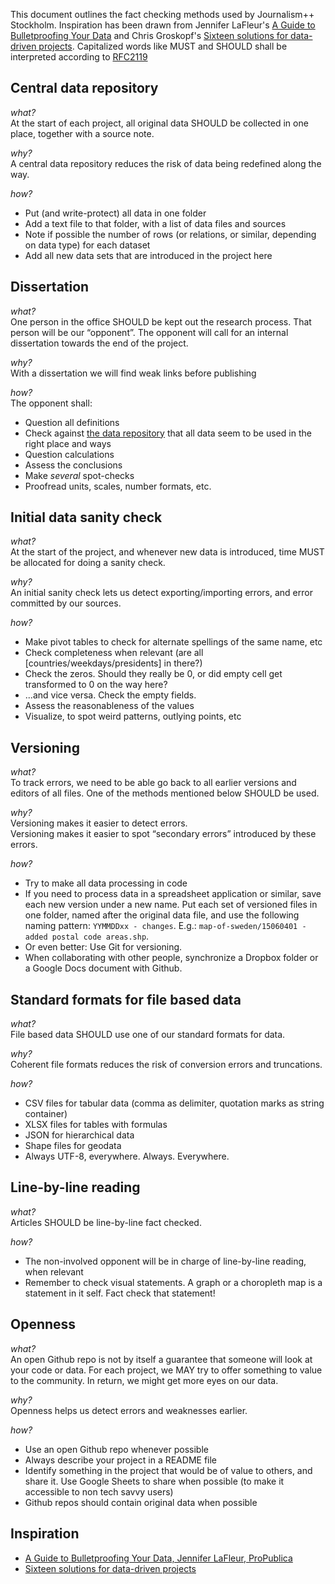 This document outlines the fact checking methods used by Journalism++ Stockholm. Inspiration has been drawn from  Jennifer LaFleur's [A Guide to Bulletproofing Your Data](https://github.com/propublica/guides/blob/master/data-bulletproofing.md) and Chris Groskopf's [Sixteen solutions for data-driven projects](https://docs.google.com/presentation/d/18KE-VO9T6V1I_aGyekdDtFhYP4K0Saph7aBuBS3N8tc/edit#slide=id.ga85f0df1a_049). Capitalized words like MUST and SHOULD shall be interpreted according to [RFC2119](https://www.ietf.org/rfc/rfc2119.txt)

## <span id="dataregister">Central data repository</span>

_what?_<br/>
At the start of each project, all original data SHOULD be collected in one place, together with a source note.

_why?_<br>
A central data repository reduces the risk of data being redefined along the way.

_how?_
 * Put (and write-protect) all data in one folder
 * Add a text file to that folder, with a list of data files and sources
 * Note if possible the number of rows (or relations, or similar, depending on data type) for each dataset
 * Add all new data sets that are introduced in the project here


## Dissertation

_what?_<br/>
One person in the office SHOULD be kept out the research process. That person will be our “opponent”. The opponent will call for an internal dissertation towards the end of the project.

_why?_<br>
With a dissertation we will find weak links before publishing

_how?_<br>
The opponent shall:
 * Question all definitions
 * Check against [the data repository](#central-data-repository) that all data seem to be used in the right place and ways
 * Question calculations
 * Assess the conclusions
 * Make _several_ spot-checks
 * Proofread units, scales, number formats, etc.


## Initial data sanity check

_what?_<br/>
At the start of the project, and whenever new data is introduced, time MUST be allocated for doing a sanity check.

_why?_<br>
An initial sanity check lets us detect exporting/importing errors, and error committed by our sources.

_how?_
 * Make pivot tables to check for alternate spellings of the same name, etc
 * Check completeness when relevant (are all [countries/weekdays/presidents] in there?)
 * Check the zeros. Should they really be 0, or did empty cell get transformed to 0 on the way here?
 * ...and vice versa. Check the empty fields.
 * Assess the reasonableness of the values
 * Visualize, to spot weird patterns, outlying points, etc


## Versioning

_what?_<br/>
To track errors, we need to be able go back to all earlier versions and editors of all files. One of the methods mentioned below SHOULD be used.

_why?_<br>
Versioning makes it easier to detect errors.<br>
Versioning makes it easier to spot “secondary errors” introduced by these errors.<br>

_how?_
 * Try to make all data processing in code
 * If you need to process data in a spreadsheet application or similar, save each new version under a new name. Put each set of versioned files in one folder, named after the original data file, and use the following naming pattern: `YYMMDDxx - changes`. E.g.: `map-of-sweden/15060401 - added postal code areas.shp`.
 * Or even better: Use Git for versioning.
 * When collaborating with other people, synchronize a Dropbox folder or a Google Docs document with Github.


## Standard formats for file based data

_what?_<br/>
File based data SHOULD use one of our standard formats for data.

_why?_<br>
Coherent file formats reduces the risk of conversion errors and truncations.

_how?_
 * CSV files for tabular data (comma as delimiter, quotation marks as string container)
 * XLSX files for tables with formulas
 * JSON for hierarchical data
 * Shape files for geodata
 * Always UTF-8, everywhere. Always. Everywhere.


## Line-by-line reading

_what?_<br/>
Articles SHOULD be line-by-line fact checked.

_how?_<br>
 * The non-involved opponent will be in charge of line-by-line reading, when relevant
 * Remember to check visual statements. A graph or a choropleth map is a statement in it self. Fact check that statement!


## Openness

_what?_<br/>
An open Github repo is not by itself a guarantee that someone will look at your code or data. For each project, we MAY try to offer something to value to the community. In return, we might get more eyes on our data.

_why?_<br>
Openness helps us detect errors and weaknesses earlier.

_how?_<br>
 * Use an open Github repo whenever possible
 * Always describe your project in a README file
 * Identify something in the project that would be of value to others, and share it. Use Google Sheets to share when possible (to make it accessible to non tech savvy users)
 * Github repos should contain original data when possible


## Inspiration

 * [A Guide to Bulletproofing Your Data, Jennifer LaFleur, ProPublica](https://github.com/propublica/guides/blob/master/data-bulletproofing.md)
 * [Sixteen solutions for data-driven projects](https://docs.google.com/presentation/d/18KE-VO9T6V1I_aGyekdDtFhYP4K0Saph7aBuBS3N8tc/edit#slide=id.ga85f0df1a_049)
